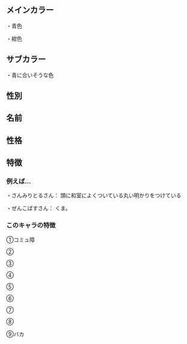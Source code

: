 ## メインカラー
・青色

・紺色

## サブカラー
・青に合いそうな色

## 性別


## 名前


## 性格


## 特徴
### 例えば…
・さんみりとるさん：
	頭に和室によくついている丸い明かりをつけている

・ぜんこぱすさん：
	くま。

### このキャラの特徴
①コミュ障

②

③

④

⑤

⑥

⑦

⑧

⑨バカ
<!--stackedit_data:
eyJoaXN0b3J5IjpbMzE2NTUzMjgzXX0=
-->